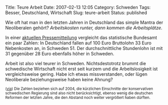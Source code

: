 Title: Teure Arbeit
Date: 2007-02-13 12:05
Category: Schweden
Tags: Besser, Deutschland, Wirtschaft
Slug: teure-arbeit
Status: published

Wie oft hat man in den letzten Jahren in Deutschland das simple Mantra
der Neoliberalen gehört? *Arbeitskosten runter, dann kommen die
Arbeitsplätze*.

In einer [aktuellen
Pressemitteilung](http://www.destatis.de/presse/deutsch/pm2007/p0560043.htm)
vergleicht das statistische Bundesamt ein paar Zahlen: In Deutschland
fallen auf 100 Euro Bruttolohn 33 Euro Nebenkosten an, in Schweden 51.
Der durchschnittliche Stundenlohn ist mit 31 gegenüber 28 Euro ebenfalls
höher in Schweden.

Arbeit ist also viel teurer in Schweden. Nichtsdestotrotz brummt die
schwedische Wirtschaft nicht erst seit kurzem und die Arbeitslosigkeit
ist vergleichsweise gering. Habe ich etwas missverstanden, oder lügen
Neoliberale beziehungsweise haben keine Ahnung?

<small>([via](http://www.hr-newsblog.de/2007/02/arbeitskosten_i.html))
Die Zahlen beziehen sich auf 2004, die kürzlichen Einschnitte der
konservativen schwedischen Regierung sind also nicht berücksichtigt,
ebenso wenig die deutschen Reformen der letzten Jahre, die den Abstand
noch weiter vergrößert haben dürften.</small>

